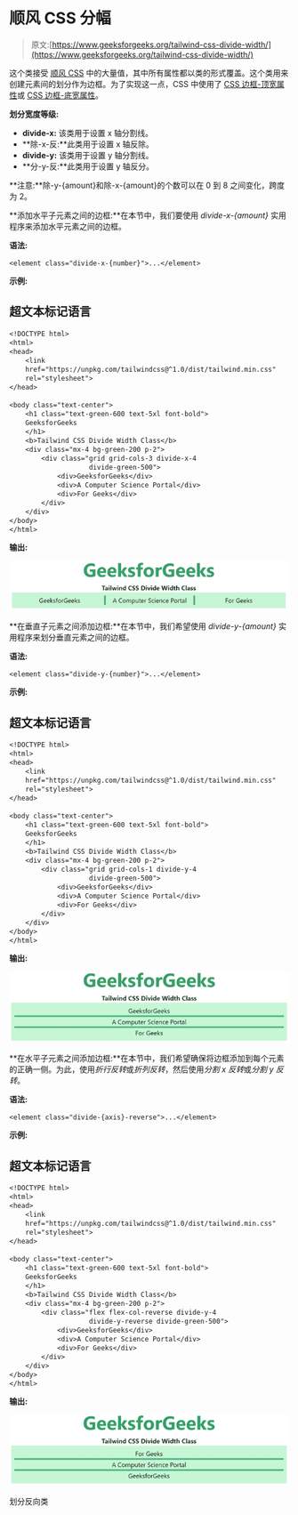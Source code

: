 # 顺风 CSS 分幅

> 原文:[https://www.geeksforgeeks.org/tailwind-css-divide-width/](https://www.geeksforgeeks.org/tailwind-css-divide-width/)

这个类接受 [<u>顺风 CSS</u>](https://www.geeksforgeeks.org/css-tailwind-introduction/) 中的大量值，其中所有属性都以类的形式覆盖。这个类用来创建元素间的划分作为边框。为了实现这一点，CSS 中使用了 [CSS 边框-顶宽属性](https://www.geeksforgeeks.org/css-border-top-width-property/)或 [CSS 边框-底宽属性](https://www.geeksforgeeks.org/css-border-bottom-width-property/)。

**划分宽度等级:**

*   **divide-x:** 该类用于设置 x 轴分割线。
*   **除-x-反:**此类用于设置 x 轴反除。
*   **divide-y:** 该类用于设置 y 轴分割线。
*   **分-y-反:**此类用于设置 y 轴反分。

**注意:**除-y-{amount}和除-x-{amount}的个数可以在 0 到 8 之间变化，跨度为 2。

**添加水平子元素之间的边框:**在本节中，我们要使用 *divide-x-{amount}* 实用程序来添加水平元素之间的边框。

**语法:**

```
<element class="divide-x-{number}">...</element>
```

**示例:**

## 超文本标记语言

```
<!DOCTYPE html> 
<html> 
<head> 
    <link
    href="https://unpkg.com/tailwindcss@^1.0/dist/tailwind.min.css"
    rel="stylesheet"> 
</head> 

<body class="text-center"> 
    <h1 class="text-green-600 text-5xl font-bold"> 
    GeeksforGeeks 
    </h1> 
    <b>Tailwind CSS Divide Width Class</b> 
    <div class="mx-4 bg-green-200 p-2">
        <div class="grid grid-cols-3 divide-x-4 
                    divide-green-500">
            <div>GeeksforGeeks</div>
            <div>A Computer Science Portal</div>
            <div>For Geeks</div>
        </div>
    </div>
</body> 
</html>
```

**输出:**

![](img/52216af9de6094620cfa30fb54187670.png)

**在垂直子元素之间添加边框:**在本节中，我们希望使用 *divide-y-{amount}* 实用程序来划分垂直元素之间的边框。

**语法:**

```
<element class="divide-y-{number}">...</element>
```

**示例:**

## 超文本标记语言

```
<!DOCTYPE html> 
<html> 
<head> 
    <link
    href="https://unpkg.com/tailwindcss@^1.0/dist/tailwind.min.css"
    rel="stylesheet"> 
</head> 

<body class="text-center"> 
    <h1 class="text-green-600 text-5xl font-bold"> 
    GeeksforGeeks 
    </h1> 
    <b>Tailwind CSS Divide Width Class</b> 
    <div class="mx-4 bg-green-200 p-2">
        <div class="grid grid-cols-1 divide-y-4
                    divide-green-500">
            <div>GeeksforGeeks</div>
            <div>A Computer Science Portal</div>
            <div>For Geeks</div>
        </div>
    </div>
</body> 
</html>
```

**输出:**

![](img/2fc9b450b1edbb1089c0be9f691577d1.png)

**在水平子元素之间添加边框:**在本节中，我们希望确保将边框添加到每个元素的正确一侧。为此，使用*折行反转*或*折列反转*，然后使用*分割 x 反转*或*分割 y 反转*。

**语法:**

```
<element class="divide-{axis}-reverse">...</element>
```

**示例:**

## 超文本标记语言

```
<!DOCTYPE html> 
<html> 
<head> 
    <link
    href="https://unpkg.com/tailwindcss@^1.0/dist/tailwind.min.css"
    rel="stylesheet"> 
</head> 

<body class="text-center"> 
    <h1 class="text-green-600 text-5xl font-bold"> 
    GeeksforGeeks 
    </h1> 
    <b>Tailwind CSS Divide Width Class</b> 
    <div class="mx-4 bg-green-200 p-2">
        <div class="flex flex-col-reverse divide-y-4 
                    divide-y-reverse divide-green-500">
            <div>GeeksforGeeks</div>
            <div>A Computer Science Portal</div>
            <div>For Geeks</div>
        </div>
    </div>
</body> 
</html>
```

**输出:**

![](img/6bca9c3d1adc50b74848a4eba25166a8.png)

划分反向类